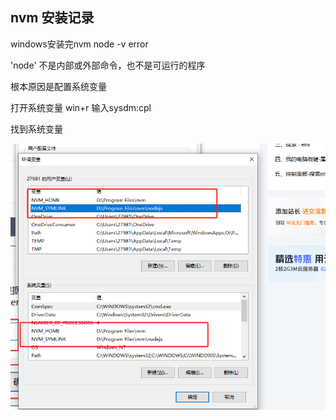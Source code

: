 ## nvm 安装记录
windows安装完nvm node -v error

 'node' 不是内部或外部命令，也不是可运行的程序

根本原因是配置系统变量 

打开系统变量 win+r 输入sysdm:cpl

找到系统变量

![alt text](./img/image.png)


